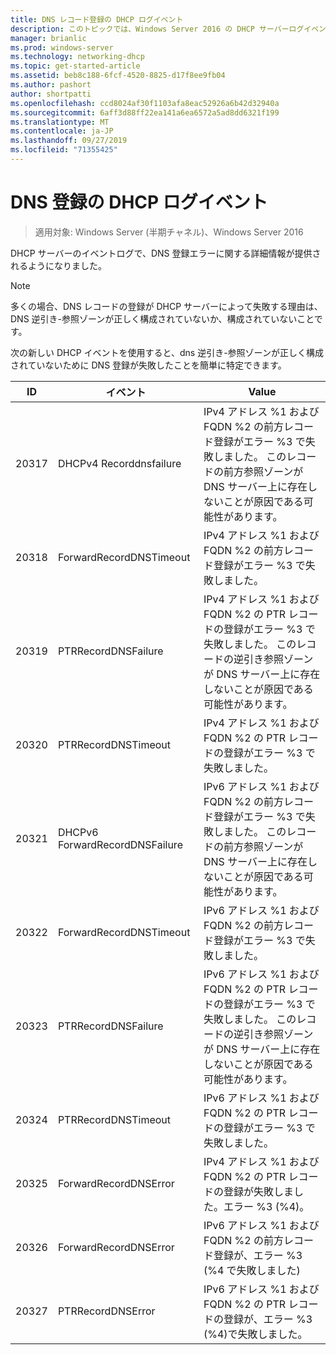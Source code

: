 ```yaml
---
title: DNS レコード登録の DHCP ログイベント
description: このトピックでは、Windows Server 2016 の DHCP サーバーログイベントについて説明します。
manager: brianlic
ms.prod: windows-server
ms.technology: networking-dhcp
ms.topic: get-started-article
ms.assetid: beb8c188-6fcf-4520-8825-d17f8ee9fb04
ms.author: pashort
author: shortpatti
ms.openlocfilehash: ccd8024af30f1103afa8eac52926a6b42d32940a
ms.sourcegitcommit: 6aff3d88ff22ea141a6ea6572a5ad8dd6321f199
ms.translationtype: MT
ms.contentlocale: ja-JP
ms.lasthandoff: 09/27/2019
ms.locfileid: "71355425"
---
```

# <a name="dhcp-logging-events-for-dns-registrations"></a>DNS 登録の DHCP ログイベント

>適用対象: Windows Server (半期チャネル)、Windows Server 2016

DHCP サーバーのイベントログで、DNS 登録エラーに関する詳細情報が提供されるようになりました。

>[!NOTE]
>多くの場合、DNS レコードの登録が DHCP サーバーによって失敗する理由は、DNS 逆引き\-参照ゾーンが正しく構成されていないか、構成されていないことです。

次の新しい DHCP イベントを使用すると、dns 逆引き\-参照ゾーンが正しく構成されていないために DNS 登録が失敗したことを簡単に特定できます。

|ID|イベント|Value|
|-----|--------------------|--------------------------------------------------------|
|20317|DHCPv4 Recorddnsfailure|IPv4 アドレス %1 および FQDN %2 の前方レコード登録がエラー %3 で失敗しました。 このレコードの前方参照ゾーンが DNS サーバー上に存在しないことが原因である可能性があります。|
|20318|ForwardRecordDNSTimeout|IPv4 アドレス %1 および FQDN %2 の前方レコード登録がエラー %3 で失敗しました。|
|20319|PTRRecordDNSFailure|IPv4 アドレス %1 および FQDN %2 の PTR レコードの登録がエラー %3 で失敗しました。 このレコードの逆引き参照ゾーンが DNS サーバー上に存在しないことが原因である可能性があります。|
|20320|PTRRecordDNSTimeout|IPv4 アドレス %1 および FQDN %2 の PTR レコードの登録がエラー %3 で失敗しました。|
|20321|DHCPv6 ForwardRecordDNSFailure|IPv6 アドレス %1 および FQDN %2 の前方レコード登録がエラー %3 で失敗しました。 このレコードの前方参照ゾーンが DNS サーバー上に存在しないことが原因である可能性があります。|
|20322|ForwardRecordDNSTimeout|IPv6 アドレス %1 および FQDN %2 の前方レコード登録がエラー %3 で失敗しました。|
|20323|PTRRecordDNSFailure|IPv6 アドレス %1 および FQDN %2 の PTR レコードの登録がエラー %3 で失敗しました。 このレコードの逆引き参照ゾーンが DNS サーバー上に存在しないことが原因である可能性があります。|
|20324|PTRRecordDNSTimeout|IPv6 アドレス %1 および FQDN %2 の PTR レコードの登録がエラー %3 で失敗しました。|
|20325|ForwardRecordDNSError|IPv4 アドレス %1 および FQDN %2 の PTR レコードの登録が失敗しました。エラー %3 \(%4\)。|
|20326|ForwardRecordDNSError|IPv6 アドレス %1 および FQDN %2 の前方レコード登録が、エラー %3 \(%4 で失敗しました\)|
|20327|PTRRecordDNSError|IPv6 アドレス %1 および FQDN %2 の PTR レコードの登録が、エラー %3 \(%4\)で失敗しました。|

